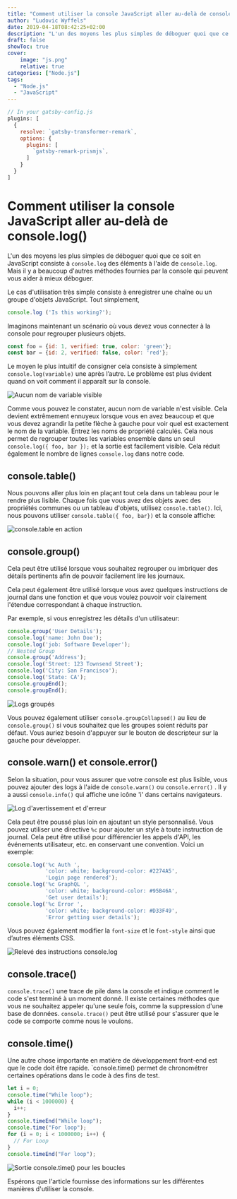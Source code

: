 ```yaml
---
title: "Comment utiliser la console JavaScript aller au-delà de console.log()"
author: "Ludovic Wyffels"
date: 2019-04-18T08:42:25+02:00
description: "L'un des moyens les plus simples de déboguer quoi que ce soit en JavaScript consiste à `console.log` des éléments"
draft: false
showToc: true
cover:
    image: "js.png"
    relative: true
categories: ["Node.js"]
tags:
  - "Node.js"
  - "JavaScript"
---
```


```javascript
// In your gatsby-config.js
plugins: [
  {
    resolve: `gatsby-transformer-remark`,
    options: {
      plugins: [
        `gatsby-remark-prismjs`,
      ]
    }
  }
]
```

# Comment utiliser la console JavaScript aller au-delà de console.log()

L'un des moyens les plus simples de déboguer quoi que ce soit en JavaScript consiste à `console.log` des éléments à l'aide de `console.log`. Mais il y a beaucoup d'autres méthodes fournies par la console qui peuvent vous aider à mieux déboguer.

Le cas d'utilisation très simple consiste à enregistrer une chaîne ou un groupe d'objets JavaScript. Tout simplement,

```js
console.log ('Is this working?');
```

Imaginons maintenant un scénario où vous devez vous connecter à la console pour regrouper plusieurs objets.

```js
const foo = {id: 1, verified: true, color: 'green'};
const bar = {id: 2, verified: false, color: 'red'};
```

Le moyen le plus intuitif de consigner cela consiste à simplement `console.log(variable)` une après l’autre. Le problème est plus évident quand on voit comment il apparaît sur la console.

![Aucun nom de variable visible]()

Comme vous pouvez le constater, aucun nom de variable n'est visible. Cela devient extrêmement ennuyeux lorsque vous en avez beaucoup et que vous devez agrandir la petite flèche à gauche pour voir quel est exactement le nom de la variable. Entrez les noms de propriété calculés. Cela nous permet de regrouper toutes les variables ensemble dans un seul `console.log({ foo, bar });` et la sortie est facilement visible. Cela réduit également le nombre de lignes `console.log` dans notre code.

## console.table()

Nous pouvons aller plus loin en plaçant tout cela dans un tableau pour le rendre plus lisible. Chaque fois que vous avez des objets avec des propriétés communes ou un tableau d'objets, utilisez `console.table()`. Ici, nous pouvons utiliser `console.table({ foo, bar})` et la console affiche:

![console.table en action]()

## console.group()

Cela peut être utilisé lorsque vous souhaitez regrouper ou imbriquer des détails pertinents afin de pouvoir facilement lire les journaux.

Cela peut également être utilisé lorsque vous avez quelques instructions de journal dans une fonction et que vous voulez pouvoir voir clairement l'étendue correspondant à chaque instruction.

Par exemple, si vous enregistrez les détails d'un utilisateur:

```js
console.group('User Details');
console.log('name: John Doe');
console.log('job: Software Developer');
// Nested Group
console.group('Address');
console.log('Street: 123 Townsend Street');
console.log('City: San Francisco');
console.log('State: CA');
console.groupEnd();
console.groupEnd();
```

![Logs groupés]()

Vous pouvez également utiliser `console.groupCollapsed()` au lieu de `console.group()` si vous souhaitez que les groupes soient réduits par défaut. Vous auriez besoin d'appuyer sur le bouton de descripteur sur la gauche pour développer.

## console.warn() et console.error()

Selon la situation, pour vous assurer que votre console est plus lisible, vous pouvez ajouter des logs à l'aide de `console.warn()` ou `console.error()` . Il y a aussi `console.info()` qui affiche une icône 'i' dans certains navigateurs.

![Log d'avertissement et d'erreur]()

Cela peut être poussé plus loin en ajoutant un style personnalisé. Vous pouvez utiliser une directive `%c` pour ajouter un style à toute instruction de journal. Cela peut être utilisé pour différencier les appels d'API, les événements utilisateur, etc. en conservant une convention. Voici un exemple:

```js
console.log('%c Auth ', 
            'color: white; background-color: #2274A5', 
            'Login page rendered');
console.log('%c GraphQL ', 
            'color: white; background-color: #95B46A', 
            'Get user details');
console.log('%c Error ', 
            'color: white; background-color: #D33F49', 
            'Error getting user details');
```

Vous pouvez également modifier la `font-size` et le `font-style` ainsi que d’autres éléments CSS.

![Relevé des instructions console.log]()

## console.trace()

`console.trace()` une trace de pile dans la console et indique comment le code s'est terminé à un moment donné. Il existe certaines méthodes que vous ne souhaitez appeler qu'une seule fois, comme la suppression d'une base de données. `console.trace()` peut être utilisé pour s'assurer que le code se comporte comme nous le voulons.

## console.time()

Une autre chose importante en matière de développement front-end est que le code doit être rapide. `console.time() permet de chronométrer certaines opérations dans le code à des fins de test.
```js
let i = 0;
console.time("While loop");
while (i < 1000000) {
  i++;
}
console.timeEnd("While loop");
console.time("For loop");
for (i = 0; i < 1000000; i++) {
  // For Loop
}
console.timeEnd("For loop");
```

![Sortie console.time() pour les boucles]()

Espérons que l'article fournisse des informations sur les différentes manières d'utiliser la console.
